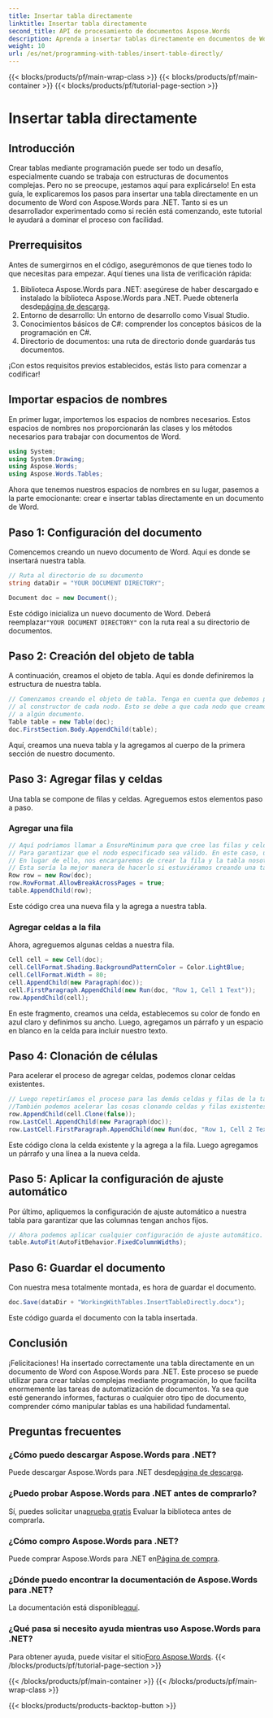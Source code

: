```yaml
---
title: Insertar tabla directamente
linktitle: Insertar tabla directamente
second_title: API de procesamiento de documentos Aspose.Words
description: Aprenda a insertar tablas directamente en documentos de Word con Aspose.Words para .NET. Siga nuestra guía detallada paso a paso para agilizar la creación de documentos.
weight: 10
url: /es/net/programming-with-tables/insert-table-directly/
---
```


{{< blocks/products/pf/main-wrap-class >}}
{{< blocks/products/pf/main-container >}}
{{< blocks/products/pf/tutorial-page-section >}}

# Insertar tabla directamente

## Introducción
Crear tablas mediante programación puede ser todo un desafío, especialmente cuando se trabaja con estructuras de documentos complejas. Pero no se preocupe, ¡estamos aquí para explicárselo! En esta guía, le explicaremos los pasos para insertar una tabla directamente en un documento de Word con Aspose.Words para .NET. Tanto si es un desarrollador experimentado como si recién está comenzando, este tutorial le ayudará a dominar el proceso con facilidad.

## Prerrequisitos

Antes de sumergirnos en el código, asegurémonos de que tienes todo lo que necesitas para empezar. Aquí tienes una lista de verificación rápida:

1.  Biblioteca Aspose.Words para .NET: asegúrese de haber descargado e instalado la biblioteca Aspose.Words para .NET. Puede obtenerla desde[página de descarga](https://releases.aspose.com/words/net/).
2. Entorno de desarrollo: Un entorno de desarrollo como Visual Studio.
3. Conocimientos básicos de C#: comprender los conceptos básicos de la programación en C#.
4. Directorio de documentos: una ruta de directorio donde guardarás tus documentos.

¡Con estos requisitos previos establecidos, estás listo para comenzar a codificar!

## Importar espacios de nombres

En primer lugar, importemos los espacios de nombres necesarios. Estos espacios de nombres nos proporcionarán las clases y los métodos necesarios para trabajar con documentos de Word.

```csharp
using System;
using System.Drawing;
using Aspose.Words;
using Aspose.Words.Tables;
```

Ahora que tenemos nuestros espacios de nombres en su lugar, pasemos a la parte emocionante: crear e insertar tablas directamente en un documento de Word.

## Paso 1: Configuración del documento

Comencemos creando un nuevo documento de Word. Aquí es donde se insertará nuestra tabla.

```csharp
// Ruta al directorio de su documento
string dataDir = "YOUR DOCUMENT DIRECTORY";

Document doc = new Document();
```

 Este código inicializa un nuevo documento de Word. Deberá reemplazar`"YOUR DOCUMENT DIRECTORY"` con la ruta real a su directorio de documentos.

## Paso 2: Creación del objeto de tabla

A continuación, creamos el objeto de tabla. Aquí es donde definiremos la estructura de nuestra tabla.

```csharp
// Comenzamos creando el objeto de tabla. Tenga en cuenta que debemos pasar el objeto de documento
// al constructor de cada nodo. Esto se debe a que cada nodo que creamos debe pertenecer
// a algún documento.
Table table = new Table(doc);
doc.FirstSection.Body.AppendChild(table);
```

Aquí, creamos una nueva tabla y la agregamos al cuerpo de la primera sección de nuestro documento.

## Paso 3: Agregar filas y celdas

Una tabla se compone de filas y celdas. Agreguemos estos elementos paso a paso.

### Agregar una fila

```csharp
// Aquí podríamos llamar a EnsureMinimum para que cree las filas y celdas por nosotros. Este método se utiliza
// Para garantizar que el nodo especificado sea válido. En este caso, una tabla válida debe tener al menos una fila y una celda.
// En lugar de ello, nos encargaremos de crear la fila y la tabla nosotros mismos.
// Esta sería la mejor manera de hacerlo si estuviéramos creando una tabla dentro de un algoritmo.
Row row = new Row(doc);
row.RowFormat.AllowBreakAcrossPages = true;
table.AppendChild(row);
```

Este código crea una nueva fila y la agrega a nuestra tabla.

### Agregar celdas a la fila

Ahora, agreguemos algunas celdas a nuestra fila. 

```csharp
Cell cell = new Cell(doc);
cell.CellFormat.Shading.BackgroundPatternColor = Color.LightBlue;
cell.CellFormat.Width = 80;
cell.AppendChild(new Paragraph(doc));
cell.FirstParagraph.AppendChild(new Run(doc, "Row 1, Cell 1 Text"));
row.AppendChild(cell);
```

En este fragmento, creamos una celda, establecemos su color de fondo en azul claro y definimos su ancho. Luego, agregamos un párrafo y un espacio en blanco en la celda para incluir nuestro texto.

## Paso 4: Clonación de células

Para acelerar el proceso de agregar celdas, podemos clonar celdas existentes.

```csharp
// Luego repetiríamos el proceso para las demás celdas y filas de la tabla.
//También podemos acelerar las cosas clonando celdas y filas existentes.
row.AppendChild(cell.Clone(false));
row.LastCell.AppendChild(new Paragraph(doc));
row.LastCell.FirstParagraph.AppendChild(new Run(doc, "Row 1, Cell 2 Text"));
```

Este código clona la celda existente y la agrega a la fila. Luego agregamos un párrafo y una línea a la nueva celda.

## Paso 5: Aplicar la configuración de ajuste automático

Por último, apliquemos la configuración de ajuste automático a nuestra tabla para garantizar que las columnas tengan anchos fijos.

```csharp
// Ahora podemos aplicar cualquier configuración de ajuste automático.
table.AutoFit(AutoFitBehavior.FixedColumnWidths);
```

## Paso 6: Guardar el documento

Con nuestra mesa totalmente montada, es hora de guardar el documento.

```csharp
doc.Save(dataDir + "WorkingWithTables.InsertTableDirectly.docx");
```

Este código guarda el documento con la tabla insertada.

## Conclusión

¡Felicitaciones! Ha insertado correctamente una tabla directamente en un documento de Word con Aspose.Words para .NET. Este proceso se puede utilizar para crear tablas complejas mediante programación, lo que facilita enormemente las tareas de automatización de documentos. Ya sea que esté generando informes, facturas o cualquier otro tipo de documento, comprender cómo manipular tablas es una habilidad fundamental.

## Preguntas frecuentes

### ¿Cómo puedo descargar Aspose.Words para .NET?
 Puede descargar Aspose.Words para .NET desde[página de descarga](https://releases.aspose.com/words/net/).

### ¿Puedo probar Aspose.Words para .NET antes de comprarlo?
 Sí, puedes solicitar una[prueba gratis](https://releases.aspose.com/) Evaluar la biblioteca antes de comprarla.

### ¿Cómo compro Aspose.Words para .NET?
Puede comprar Aspose.Words para .NET en[Página de compra](https://purchase.aspose.com/buy).

### ¿Dónde puedo encontrar la documentación de Aspose.Words para .NET?
 La documentación está disponible[aquí](https://reference.aspose.com/words/net/).

### ¿Qué pasa si necesito ayuda mientras uso Aspose.Words para .NET?
 Para obtener ayuda, puede visitar el sitio[Foro Aspose.Words](https://forum.aspose.com/c/words/8).
{{< /blocks/products/pf/tutorial-page-section >}}

{{< /blocks/products/pf/main-container >}}
{{< /blocks/products/pf/main-wrap-class >}}

{{< blocks/products/products-backtop-button >}}

